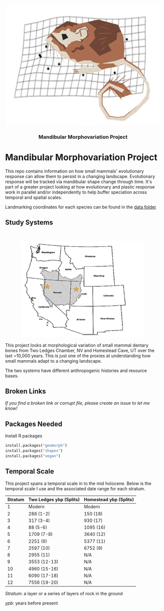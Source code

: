 <!-- PROJECT LOGO -->

<br />
<p align="center">
  <a href="https://github.com/Juniper41/mandibular_morphovariation">
    <img src="Krat_logo.png" alt="Logo" width="500" height="393">
  </a>

  <h3 align="center">Mandibular Morphovariation Project</h3>
  
# Mandibular Morphovariation Project
This repo contains information on how small mammals' evolutionary response can allow them to persist in a changing landscape. Evolutionary response will be tracked via mandibular shape change through time. It's part of a greater project looking at how evolutionary and plastic response work in parallel and/or independently to help buffer speciation across temporal and spatial scales. 

Landmarking coordinates for each species can be found in the [data folder](https://github.com/Juniper41/mandibular_morphovariation/tree/main/data)

## Study Systems
<br />
<p align="center">
  <a href="https://github.com/Juniper41/mandibular_morphovariation">
    <img src="Great_Basin_Map.png" alt="Logo" width="400" height="310">
  </a>
  
This project looks at morphological variation of small mammal dentary bones from Two Ledges Chamber, NV and Homestead Cave, UT over the last ~10,000 years. This is just one of the proxies at understanding how small mammals adapt to a changing landscape. 

The two systems have different anthropogenic histories and resource bases. 

## Broken Links

_If you find a broken link or corrupt file, please create an issue to let me know!_

## Packages Needed

 Install R packages
```sh
install.packages("geomorph")
install.packages("shapes")
install.packages("vegan")
```
## Temporal Scale
This project spans a temporal scale in to the mid holocene. Below is the temporal scale I use and the associated date range for each stratum. 

|Stratum|Two Ledges ybp (Splits)|Homestead ybp (Splits)|
:--|:--|:--|
|1|Modern|Modern|
|2|288 (1-2)|150 (18)|
|3|317 (3-4)|930 (17)|
|4|88 (5-6)|1095 (16)|
|5|1709 (7-8)|3640 (12)|
|6|2251 (9)|5377 (11)|
|7|2597 (10)|6752 (9)|
|8|2955 (11)|N/A|
|9|3553 (12-13)|N/A|
|10|4960 (15-16)|N/A|
|11|6090 (17-18)|N/A|
|12|7556 (19-20)|N/A|

*Stratum*: a layer or a series of layers of rock in the ground

*ypb*: years before present

